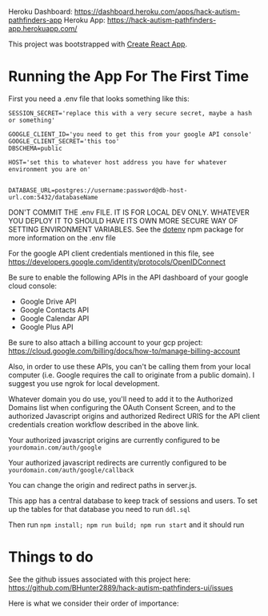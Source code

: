 Heroku Dashboard: https://dashboard.heroku.com/apps/hack-autism-pathfinders-app
Heroku App: https://hack-autism-pathfinders-app.herokuapp.com/

This project was bootstrapped with [Create React App](https://github.com/facebook/create-react-app).

# Running the App For The First Time
First you need a .env file that looks something like this:
```
SESSION_SECRET='replace this with a very secure secret, maybe a hash or something'

GOOGLE_CLIENT_ID='you need to get this from your google API console'
GOOGLE_CLIENT_SECRET='this too'
DBSCHEMA=public

HOST='set this to whatever host address you have for whatever environment you are on'


DATABASE_URL=postgres://username:password@db-host-url.com:5432/databaseName
```
DON'T COMMIT THE .env FILE. IT IS FOR LOCAL DEV ONLY. WHATEVER YOU DEPLOY IT TO SHOULD HAVE ITS OWN MORE SECURE WAY OF SETTING ENVIRONMENT VARIABLES. See the [dotenv](https://www.npmjs.com/package/dotenv) npm package for more information on the .env file

For the google API client credentials mentioned in this file, see https://developers.google.com/identity/protocols/OpenIDConnect

Be sure to enable the following APIs in the API dashboard of your google cloud console:
 - Google Drive API
 - Google Contacts API
 - Google Calendar API
 - Google Plus API
 
Be sure to also attach a billing account to your gcp project: https://cloud.google.com/billing/docs/how-to/manage-billing-account

Also, in order to use these APIs, you can't be calling them from your local computer (i.e. Google requires the call to originate from a public domain). I suggest you use ngrok for local development.

Whatever domain you do use, you'll need to add it to the Authorized Domains list when configuring the OAuth Consent Screen, and to the authorized Javascript origins and authorized Redirect URIS for the API client credentials creation workflow described in the above link.

Your authorized javascript origins are currently configured to be `yourdomain.com/auth/google`

Your authorized javascript redirects are currently configured to be `yourdomain.com/auth/google/callback`

You can change the origin and redirect paths in server.js.

This app has a central database to keep track of sessions and users. To set up the tables for that database you need to run `ddl.sql`

Then run `npm install; npm run build; npm run start` and it should run

# Things to do

See the github issues associated with this project here: https://github.com/BHunter2889/hack-autism-pathfinders-ui/issues

Here is what we consider their order of importance:
